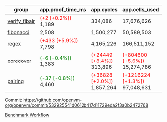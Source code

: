 | group | app.proof_time_ms | app.cycles | app.cells_used | leaf.proof_time_ms | leaf.cycles | leaf.cells_used |
| -- | -- | -- | -- | -- | -- | -- |
| [verify_fibair](https://github.com/openvm-org/openvm/blob/benchmark-results/benchmarks-pr/1691/verify_fibair-532925541d0612b417d11729eda2f3a0b2472768.md) |<span style='color: red'>(+2 [+0.2%])</span> 1,189 |  334,086 |  17,676,626 |- | - | - |
| [fibonacci](https://github.com/openvm-org/openvm/blob/benchmark-results/benchmarks-pr/1691/fibonacci-532925541d0612b417d11729eda2f3a0b2472768.md) | 2,508 |  1,500,277 |  50,589,503 |- | - | - |
| [regex](https://github.com/openvm-org/openvm/blob/benchmark-results/benchmarks-pr/1691/regex-532925541d0612b417d11729eda2f3a0b2472768.md) |<span style='color: red'>(+433 [+5.9%])</span> 7,798 |  4,165,226 |  166,511,152 |- | - | - |
| [ecrecover](https://github.com/openvm-org/openvm/blob/benchmark-results/benchmarks-pr/1691/ecrecover-532925541d0612b417d11729eda2f3a0b2472768.md) |<span style='color: green'>(-6 [-0.4%])</span> 1,383 | <span style='color: red'>(+24449 [+8.4%])</span> 313,896 | <span style='color: red'>(+804600 [+5.6%])</span> 15,274,786 |- | - | - |
| [pairing](https://github.com/openvm-org/openvm/blob/benchmark-results/benchmarks-pr/1691/pairing-532925541d0612b417d11729eda2f3a0b2472768.md) |<span style='color: green'>(-37 [-0.8%])</span> 4,460 | <span style='color: red'>(+36828 [+2.0%])</span> 1,857,264 | <span style='color: red'>(+1216224 [+1.3%])</span> 97,048,631 |- | - | - |


Commit: https://github.com/openvm-org/openvm/commit/532925541d0612b417d11729eda2f3a0b2472768

[Benchmark Workflow](https://github.com/openvm-org/openvm/actions/runs/15381524818)
